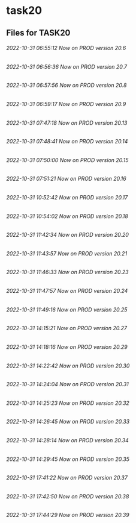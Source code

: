 # task20
## Files for TASK20
###### 2022-10-31 06:55:12 Now on PROD version 20.6
###### 2022-10-31 06:56:36 Now on PROD version 20.7
###### 2022-10-31 06:57:56 Now on PROD version 20.8
###### 2022-10-31 06:59:17 Now on PROD version 20.9
###### 2022-10-31 07:47:18 Now on PROD version 20.13
###### 2022-10-31 07:48:41 Now on PROD version 20.14
###### 2022-10-31 07:50:00 Now on PROD version 20.15
###### 2022-10-31 07:51:21 Now on PROD version 20.16
###### 2022-10-31 10:52:42 Now on PROD version 20.17
###### 2022-10-31 10:54:02 Now on PROD version 20.18
###### 2022-10-31 11:42:34 Now on PROD version 20.20
###### 2022-10-31 11:43:57 Now on PROD version 20.21
###### 2022-10-31 11:46:33 Now on PROD version 20.23
###### 2022-10-31 11:47:57 Now on PROD version 20.24
###### 2022-10-31 11:49:16 Now on PROD version 20.25
###### 2022-10-31 14:15:21 Now on PROD version 20.27
###### 2022-10-31 14:18:16 Now on PROD version 20.29
###### 2022-10-31 14:22:42 Now on PROD version 20.30
###### 2022-10-31 14:24:04 Now on PROD version 20.31
###### 2022-10-31 14:25:23 Now on PROD version 20.32
###### 2022-10-31 14:26:45 Now on PROD version 20.33
###### 2022-10-31 14:28:14 Now on PROD version 20.34
###### 2022-10-31 14:29:45 Now on PROD version 20.35
###### 2022-10-31 17:41:22 Now on PROD version 20.37
###### 2022-10-31 17:42:50 Now on PROD version 20.38
###### 2022-10-31 17:44:29 Now on PROD version 20.39
